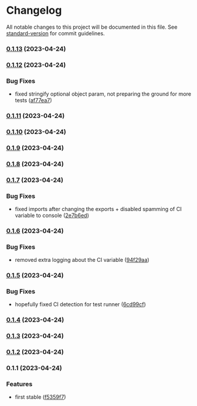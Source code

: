 # Changelog

All notable changes to this project will be documented in this file. See [standard-version](https://github.com/conventional-changelog/standard-version) for commit guidelines.

### [0.1.13](https://github.com/murolem/logger/compare/v0.1.12...v0.1.13) (2023-04-24)

### [0.1.12](https://github.com/murolem/logger/compare/v0.1.11...v0.1.12) (2023-04-24)


### Bug Fixes

* fixed stringify optional object param, not preparing the ground for more tests ([af77ea7](https://github.com/murolem/logger/commit/af77ea70f40a290ded10bf0d32213a89ff7be114))

### [0.1.11](https://github.com/murolem/logger/compare/v0.1.10...v0.1.11) (2023-04-24)

### [0.1.10](https://github.com/murolem/logger/compare/v0.1.9...v0.1.10) (2023-04-24)

### [0.1.9](https://github.com/murolem/logger/compare/v0.1.8...v0.1.9) (2023-04-24)

### [0.1.8](https://github.com/murolem/logger/compare/v0.1.7...v0.1.8) (2023-04-24)

### [0.1.7](https://github.com/murolem/logger/compare/v0.1.6...v0.1.7) (2023-04-24)


### Bug Fixes

* fixed imports after changing the exports + disabled spamming of CI variable to console ([2e7b6ed](https://github.com/murolem/logger/commit/2e7b6ed240a7ce4fe2610bc3e26217e27eadc117))

### [0.1.6](https://github.com/murolem/logger/compare/v0.1.5...v0.1.6) (2023-04-24)


### Bug Fixes

* removed extra logging about the CI variable ([94f29aa](https://github.com/murolem/logger/commit/94f29aaa6ab6e1c8f462af73499b5ca3e2a5fb2b))

### [0.1.5](https://github.com/Eleseer/logger/compare/v0.1.4...v0.1.5) (2023-04-24)


### Bug Fixes

* hopefully fixed CI detection for test runner ([6cd99cf](https://github.com/Eleseer/logger/commit/6cd99cf0814320544345b6a16324cf58d9603821))

### [0.1.4](https://github.com/Eleseer/logger/compare/v0.1.3...v0.1.4) (2023-04-24)

### [0.1.3](https://github.com/Eleseer/logger/compare/v0.1.1...v0.1.3) (2023-04-24)

### [0.1.2](https://github.com/Eleseer/logger/compare/v0.1.1...v0.1.2) (2023-04-24)

### 0.1.1 (2023-04-24)


### Features

* first stable ([f5359f7](https://github.com/Eleseer/logger/commit/f5359f72f21da0215acb4c2ac9098106ad77fa6b))
